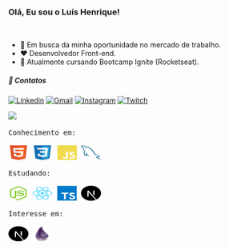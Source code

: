 ### Olá, Eu sou o Luís Henrique!
<!-- <img src="https://raw.githubusercontent.com/kaueMarques/kaueMarques/master/hi.gif" width="30px"> -->
<br>

- 💼 Em busca da minha oportunidade no mercado de trabalho.
- ❤️ Desenvolvedor Front-end.
- 📖 Atualmente cursando Bootcamp Ignite (Rocketseat).

##### 💬 Contatos

[![Linkedin](https://img.shields.io/badge/LinkedIn-0077B5?style=for-the-badge&logo=linkedin&logoColor=white)](https://www.linkedin.com/in/luís-henrique-a1426a20a/)
[![Gmail](https://img.shields.io/badge/Gmail-D14836?style=for-the-badge&logo=gmail&logoColor=white)](luis.silva@alu.ufc.br)
[![Instagram](https://img.shields.io/badge/Instagram-E4405F?style=for-the-badge&logo=instagram&logoColor=white)](https://www.instagram.com/luissh.dev/)
[![Twitch](https://img.shields.io/badge/Twitch-9146FF?style=for-the-badge&logo=twitch&logoColor=white)](https://www.twitch.tv/dfb_lhs/)
<br>

![](http://github-profile-summary-cards.vercel.app/api/cards/profile-details?username=luisdasilvahenrique&theme=github_dark)


<kbd align="center">
      <kbd>Conhecimento em:</kbd>
      <br />
      <br />
      <img align="center" title="HTML5" alt="HTML" height="30" width="40" src="https://raw.githubusercontent.com/devicons/devicon/master/icons/html5/html5-original.svg">
      <img align="center"  title="CSS3" alt="CSS" height="30" width="40" src="https://raw.githubusercontent.com/devicons/devicon/master/icons/css3/css3-original.svg">
      <img align="center"  title="Javascript" alt="Js" height="30" width="40" src="https://raw.githubusercontent.com/devicons/devicon/master/icons/javascript/javascript-plain.svg">
      <img align="center" title="mysql" alt="mysql" height="30" width="40" src="https://raw.githubusercontent.com/devicons/devicon/master/icons/mysql/mysql-original.svg">
   
<br />
<br /> 
</kbd>
<kbd align="center">
<kbd>Estudando:</kbd>
 <br />
 <br />
      <img align="center" title="Nodejs" alt="Nodejs" height="30" width="40" src="https://raw.githubusercontent.com/devicons/devicon/master/icons/nodejs/nodejs-original.svg">
      <img align="center" title="Reactss" alt="React" height="30" width="40" src="https://raw.githubusercontent.com/devicons/devicon/master/icons/react/react-original.svg">
      <img align="center" title="Typescript" alt="typescript" height="30" width="40" src="https://raw.githubusercontent.com/devicons/devicon/master/icons/typescript/typescript-original.svg">
      <img align="center" title="nextjs" alt="nextjs" height="30" width="40" src="https://raw.githubusercontent.com/devicons/devicon/master/icons/nextjs/nextjs-original.svg">
 <br />
 <br />
</kbd> 
<kbd align="center">
<kbd>Interesse em:</kbd> 
     <br />
     <br />
      <img align="center" title="nextjs" alt="nextjs" height="30" width="40" src="https://raw.githubusercontent.com/devicons/devicon/master/icons/nextjs/nextjs-original.svg">
      <img align="center" title="elixir" alt="elixir" height="30" width="40" src="https://raw.githubusercontent.com/devicons/devicon/master/icons/elixir/elixir-original.svg">        <br />
 <br />





